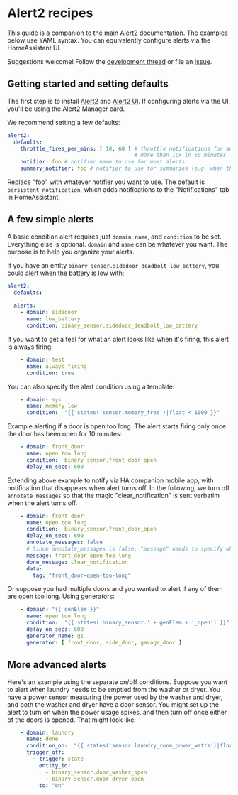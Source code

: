 # Alert2 recipes

This guide is a companion to the main [Alert2 documentation](README.md). The examples below use YAML syntax. You can equivalently configure alerts via the HomeAssistant UI.

Suggestions welcome! Follow the [development thread](https://community.home-assistant.io/t/alert2-a-new-alerting-component) or file an [Issue](https://github.com/redstone99/hass-alert2/issues).

## Getting started and setting defaults

The first step is to install [Alert2](https://github.com/redstone99/hass-alert2) and [Alert2 UI](https://github.com/redstone99/hass-alert2-ui). If configuring alerts via the UI, you'll be using the Alert2 Manager card.

We recommend setting a few defaults:

```yaml
alert2:
  defaults:
    throttle_fires_per_mins: [ 10, 60 ] # throttle notifications for any alert that fires
                                        # more than 10x in 60 minutes
    notifier: foo # notifier name to use for most alerts
    summary_notifier: foo # notifier to use for summaries (e.g. when throttling ends)
```

Replace "foo" with whatever notifier you want to use. The default is `persistent_notification`, which adds notifications to the "Notifications" tab in HomeAssistant.

## A few simple alerts

A basic condition alert requires just `domain`, `name`, and `condition` to be set.  Everything else is optional. `domain` and `name` can be whatever you want. The purpose is to help you organize your alerts.

If you have an entity `binary_sensor.sidedoor_deadbolt_low_battery`, you could alert when the battery is low with:

```yaml
alert2:
  defaults:
    ...
  alerts:
    - domain: sidedoor
      name: low_battery
      condition: binary_sensor.sidedoor_deadbolt_low_battery
```

If you want to get a feel for what an alert looks like when it's firing, this alert is always firing:

```yaml
    - domain: test
      name: always_firing
      condition: true
```

You can also specify the alert condition using a template:

```yaml
    - domain: sys
      name: memory low
      condition:  "{{ states('sensor.memory_free')|float < 1000 }}"
```

Example alerting if a door is open too long. The alert starts firing only once the door has been open for 10 minutes:

```yaml
    - domain: front_door
      name: open too long
      condition:  binary_sensor.front_door_open
      delay_on_secs: 600
```

Extending above example to notify via HA companion mobile app, with notification that disappears when alert turns off.  In the following, we turn off `annotate_messages` so that the magic "clear_notification" is sent verbatim when the alert turns off.

```yaml
    - domain: front_door
      name: open too long
      condition:  binary_sensor.front_door_open
      delay_on_secs: 600
      annotate_messages: false
      # Since annotate_messages is false, "message" needs to specify what the notification is for
      message: front_door open too long
      done_message: clear_notification
      data:
        tag: "front_door-open-too-long"
```

Or suppose you had multiple doors and you wanted to alert if any of them are open too long.  Using generators:

```yaml
    - domain: "{{ genElem }}"
      name: open too long
      condition:  "{{ states('binary_sensor.' + genElem + '_open') }}"
      delay_on_secs: 600
      generator_name: g1
      generator: [ front_door, side_door, garage_door ]
```

## More advanced alerts

Here's an example using the separate on/off conditions.  Suppose you want to alert when laundry needs to be emptied from the washer or dryer.  You have a power sensor measuring the power used by the washer and dryer, and both the washer and dryer have a door sensor.  You might set up the alert to turn on when the power usage spikes, and then turn off once either of the doors is opened.  That might look like:

```yaml
    - domain: laundry
      name: done
      condition_on:  "{{ states('sensor.laundry_room_power_watts')|float > 200 }}"
      trigger_off:
        - trigger: state
          entity_id:
            - binary_sensor.door_washer_open
            - binary_sensor.door_dryer_open
          to: "on"
```
